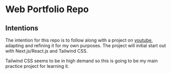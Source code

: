 # Web Portfolio Repo

## Intentions
The intention for this repo is to follow along with a project on [youtube](https://www.youtube.com/watch?v=CMx51wpd7g4&list=PLzEtLrsIuN1GT53K1U8c3XO5F7kffrhgo&index=6&t=1s), adapting and refining it for my own purposes. The project will initial start out with Next.js/React.js and Tailwind CSS.

Tailwind CSS seems to be in high demand so this is going to be my main practice project for learning it.